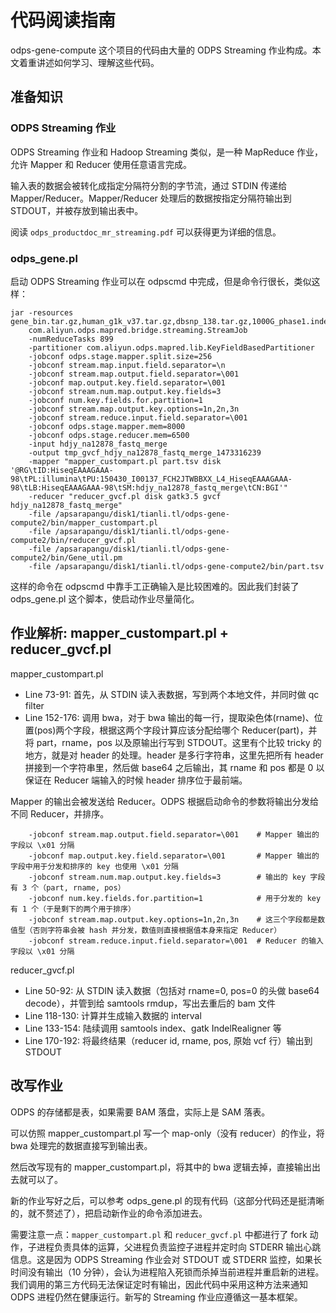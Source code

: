 # 代码阅读指南

odps-gene-compute 这个项目的代码由大量的 ODPS Streaming 作业构成。本文着重讲述如何学习、理解这些代码。

## 准备知识

### ODPS Streaming 作业

ODPS Streaming 作业和 Hadoop Streaming 类似，是一种 MapReduce 作业，允许 Mapper 和 Reducer 使用任意语言完成。

输入表的数据会被转化成指定分隔符分割的字节流，通过 STDIN 传递给 Mapper/Reducer。Mapper/Reducer 处理后的数据按指定分隔符输出到 STDOUT，并被存放到输出表中。

阅读 `odps_productdoc_mr_streaming.pdf` 可以获得更为详细的信息。

### odps_gene.pl

启动 ODPS Streaming 作业可以在 odpscmd 中完成，但是命令行很长，类似这样：

```
jar -resources gene_bin.tar.gz,human_g1k_v37.tar.gz,dbsnp_138.tar.gz,1000G_phase1.indels.tar.gz,Mills_and_1000G_gold_standard.indels.tar.gz
    com.aliyun.odps.mapred.bridge.streaming.StreamJob
    -numReduceTasks 899
    -partitioner com.aliyun.odps.mapred.lib.KeyFieldBasedPartitioner
    -jobconf odps.stage.mapper.split.size=256
    -jobconf stream.map.input.field.separator=\n
    -jobconf stream.map.output.field.separator=\001
    -jobconf map.output.key.field.separator=\001
    -jobconf stream.num.map.output.key.fields=3
    -jobconf num.key.fields.for.partition=1
    -jobconf stream.map.output.key.options=1n,2n,3n
    -jobconf stream.reduce.input.field.separator=\001
    -jobconf odps.stage.mapper.mem=8000
    -jobconf odps.stage.reducer.mem=6500
    -input hdjy_na12878_fastq_merge
    -output tmp_gvcf_hdjy_na12878_fastq_merge_1473316239
    -mapper "mapper_custompart.pl part.tsv disk '@RG\tID:HiseqEAAAGAAA-98\tPL:illumina\tPU:150430_I00137_FCH2JTWBBXX_L4_HiseqEAAAGAAA-98\tLB:HiseqEAAAGAAA-98\tSM:hdjy_na12878_fastq_merge\tCN:BGI'"
    -reducer "reducer_gvcf.pl disk gatk3.5 gvcf hdjy_na12878_fastq_merge"
    -file /apsarapangu/disk1/tianli.tl/odps-gene-compute2/bin/mapper_custompart.pl
    -file /apsarapangu/disk1/tianli.tl/odps-gene-compute2/bin/reducer_gvcf.pl
    -file /apsarapangu/disk1/tianli.tl/odps-gene-compute2/bin/Gene_util.pm
    -file /apsarapangu/disk1/tianli.tl/odps-gene-compute2/bin/part.tsv
```

这样的命令在 odpscmd 中靠手工正确输入是比较困难的。因此我们封装了 odps_gene.pl 这个脚本，使启动作业尽量简化。

## 作业解析: mapper_custompart.pl + reducer_gvcf.pl

mapper_custompart.pl

- Line 73-91: 首先，从 STDIN 读入表数据，写到两个本地文件，并同时做 qc filter
- Line 152-176: 调用 bwa，对于 bwa 输出的每一行，提取染色体(rname)、位置(pos)两个字段，根据这两个字段计算应该分配给哪个 Reducer(part)，并将 part，rname，pos 以及原输出行写到 STDOUT。这里有个比较 tricky 的地方，就是对 header 的处理。header 是多行字符串，这里先把所有 header 拼接到一个字符串里，然后做 base64 之后输出，其 rname 和 pos 都是 0 以保证在 Reducer 端输入的时候 header 排序位于最前端。

Mapper 的输出会被发送给 Reducer。ODPS 根据启动命令的参数将输出分发给不同 Reducer，并排序。
```
    -jobconf stream.map.output.field.separator=\001    # Mapper 输出的字段以 \x01 分隔
    -jobconf map.output.key.field.separator=\001       # Mapper 输出的字段中用于分发和排序的 key 也使用 \x01 分隔
    -jobconf stream.num.map.output.key.fields=3        # 输出的 key 字段有 3 个（part, rname, pos）
    -jobconf num.key.fields.for.partition=1            # 用于分发的 key 有 1 个（于是剩下的两个用于排序）
    -jobconf stream.map.output.key.options=1n,2n,3n    # 这三个字段都是数值型（否则字符串会被 hash 并分发，数值则直接根据值本身来指定 Reducer）
    -jobconf stream.reduce.input.field.separator=\001  # Reducer 的输入字段以 \x01 分隔
```

reducer_gvcf.pl

- Line 50-92: 从 STDIN 读入数据（包括对 rname=0, pos=0 的头做 base64 decode），并管到给 samtools rmdup，写出去重后的 bam 文件
- Line 118-130: 计算并生成输入数据的 interval
- Line 133-154: 陆续调用 samtools index、gatk IndelRealigner 等
- Line 170-192: 将最终结果（reducer id, rname, pos, 原始 vcf 行）输出到 STDOUT

## 改写作业

ODPS 的存储都是表，如果需要 BAM 落盘，实际上是 SAM 落表。

可以仿照 mapper_custompart.pl 写一个 map-only（没有 reducer）的作业，将 bwa 处理完的数据直接写到输出表。

然后改写现有的 mapper_custompart.pl，将其中的 bwa 逻辑去掉，直接输出出去就可以了。

新的作业写好之后，可以参考 odps_gene.pl 的现有代码（这部分代码还是挺清晰的，就不赘述了），把启动新作业的命令添加进去。

需要注意一点：`mapper_custompart.pl` 和 `reducer_gvcf.pl` 中都进行了 fork 动作，子进程负责具体的运算，父进程负责监控子进程并定时向 STDERR 输出心跳信息。这是因为 ODPS Streaming 作业会对 STDOUT 或 STDERR 监控，如果长时间没有输出（10 分钟），会认为进程陷入死锁而杀掉当前进程并重启新的进程。我们调用的第三方代码无法保证定时有输出，因此代码中采用这种方法来通知 ODPS 进程仍然在健康运行。新写的 Streaming 作业应遵循这一基本框架。
